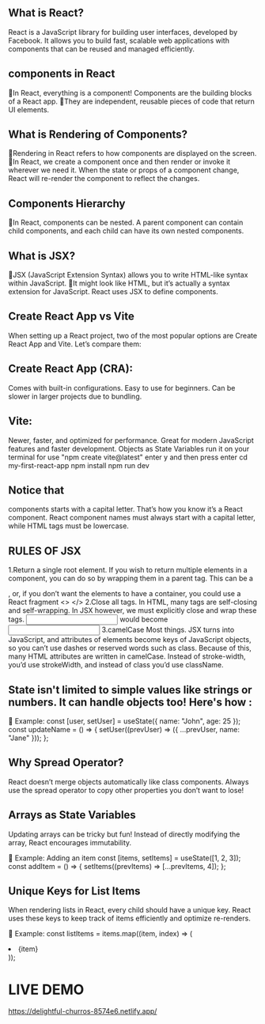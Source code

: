 ## What is React?

React is a JavaScript library for building user interfaces, developed by Facebook. It allows you to build fast, scalable web applications with components that can be reused and managed efficiently.

## components in React

🔹In React, everything is a component! Components are the building blocks of a React app.
🔹They are independent, reusable pieces of code that return UI elements.

## What is Rendering of Components?

🔹Rendering in React refers to how components are displayed on the screen.
🔹In React, we create a component once and then render or invoke it wherever we need it. When the state or props of a component change, React will re-render the component to reflect the changes. 

## Components Hierarchy

🔹In React, components can be nested. A parent component can contain child components, and each child can have its own nested components. 

## What is JSX?

🔹JSX (JavaScript Extension Syntax) allows you to  write HTML-like syntax within JavaScript. 
🔹It might look like HTML, but it’s actually a syntax extension for JavaScript. React uses JSX to define components.

## Create React App vs Vite

When setting up a React project, two of the most popular options are Create React App and Vite. Let’s compare them:

## Create React App (CRA):

Comes with built-in configurations.
Easy to use for beginners.
Can be slower in larger projects due to bundling.

## Vite:

Newer, faster, and optimized for performance.
Great for modern JavaScript features and faster development.
Objects as State Variables
run it on your terminal for use "npm create vite@latest"
enter y and then press enter
cd my-first-react-app
npm install
npm run dev

## Notice that
components starts with a capital letter. That’s how you know it’s a React component. React component names must always start with a capital letter, while HTML tags must be lowercase.

## RULES OF JSX
1.Return a single root element.
If you wish to return multiple elements in a component, you can do so by wrapping them in a parent tag. This can be a <div>, or, if you don’t want the elements to have a container, you could use a React fragment <> </>
2.Close all tags.
In HTML, many tags are self-closing and self-wrapping. In JSX however, we must explicitly close and wrap these tags.
<input> would become <input />
3.camelCase Most things.
JSX turns into JavaScript, and attributes of elements become keys of JavaScript objects, so you can’t use dashes or reserved words such as class. Because of this, many HTML attributes are written in camelCase. Instead of stroke-width, you’d use strokeWidth, and instead of class you’d use className.

## State isn't limited to simple values like strings or numbers. It can handle objects too! Here's how :

🔹 Example:
const [user, setUser] = useState({ name: "John", age: 25 }); 
const updateName = () => { 
 setUser((prevUser) => ({ ...prevUser, name: "Jane" })); 
}; 

## Why Spread Operator?

React doesn’t merge objects automatically like class components. Always use the spread operator to copy other properties you don’t want to lose!

## Arrays as State Variables

Updating arrays can be tricky but fun! Instead of directly modifying the array, React encourages immutability.

🔹 Example: Adding an item
const [items, setItems] = useState([1, 2, 3]); 
const addItem = () => { 
 setItems((prevItems) => [...prevItems, 4]); 
}; 

## Unique Keys for List Items

When rendering lists in React, every child should have a unique key. React uses these keys to keep track of items efficiently and optimize re-renders.

🔹 Example:
const listItems = items.map((item, index) => ( 
 <li key={index}>{item}</li> 
)); 

# LIVE DEMO
https://delightful-churros-8574e6.netlify.app/
